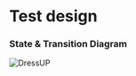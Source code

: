 # Test design

### State & Transition Diagram

![DressUP](https://drive.google.com/file/d/1PfazdiEqDe11NHOLM6DtngNwtNsID87c/view?usp=sharing)
